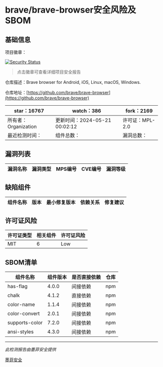 # brave/brave-browser安全风险及SBOM

## 基础信息

项目徽章：

[![Security Status](https://www.murphysec.com/platform3/v31/badge/1792633165328830464.svg)](https://www.murphysec.com/console/report/1693331143520047104/1792633165328830464)

> 点击徽章可查看详细项目安全报告

仓库描述：Brave browser for Android, iOS, Linux, macOS, Windows.

仓库地址：[https://github.com/brave/brave-browser](https://github.com/brave/brave-browser)

| star：16767 | watch：386 | fork：2169 |
| ----------- | -------------- | ------------ |
| 所有者：Organization | 更新时间：2024-05-21 00:02:12 | 许可证：MPL-2.0 |
| 最近检测时间： | 组件总数： | 漏洞总数： |




## 漏洞列表

| 漏洞名称 | 漏洞类型 | MPS编号 | CVE编号 | 漏洞等级 |
| ------- | ------ | ------- | ------ | ----- |





## 缺陷组件

| 组件名称 | 版本 | 最小修复版本 | 依赖关系 | 修复建议 |
| -------- | ---- | ------------ | -------- | -------- |





## 许可证风险

| 许可证类型 | 相关组件 | 许可证风险 |
| ---------- | -------- | ---------- |
|MIT|6|Low|




## SBOM清单

| 组件名称 | 组件版本 | 是否直接依赖 | 仓库 |
| -------- | -------- | ------------ | ---- |
|has-flag|4.0.0|间接依赖|npm|
|chalk|4.1.2|直接依赖|npm|
|color-name|1.1.4|间接依赖|npm|
|color-convert|2.0.1|间接依赖|npm|
|supports-color|7.2.0|间接依赖|npm|
|ansi-styles|4.3.0|间接依赖|npm|


------

*此检测报告由墨菲安全提供*

[墨菲安全](www.murphysec.com)